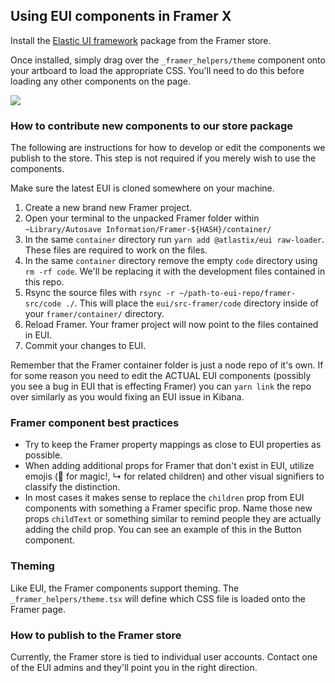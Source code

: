 ## Using EUI components in Framer X

Install the [Elastic UI framework](https://store.framer.com/package/snide/elastic-ui-temp) package from the Framer store.

Once installed, simply drag over the `_framer_helpers/theme` component onto your artboard to load the appropriate CSS. You'll need to do this before loading any other components on the page.

![](https://d3vv6lp55qjaqc.cloudfront.net/items/1J012y3Z0t2K251U1R0u/Screen%20Recording%202018-10-30%20at%2003.22%20PM.gif?X-CloudApp-Visitor-Id=59773)

### How to contribute new components to our store package

The following are instructions for how to develop or edit the components we publish to the store. This step is not required if you merely wish to use the components.

Make sure the latest EUI is cloned somewhere on your machine.

1. Create a new brand new Framer project.
2. Open your terminal to the unpacked Framer folder within `~Library/Autosave Information/Framer-${HASH}/container/`
3. In the same `container` directory run `yarn add @atlastix/eui raw-loader`. These files are required to work on the files.
4. In the same `container` directory remove the empty `code` directory using `rm -rf code`. We'll be replacing it with the development files contained in this repo.
5. Rsync the source files with `rsync -r ~/path-to-eui-repo/framer-src/code ./`. This will place the `eui/src-framer/code` directory inside of your `framer/container/` directory.
6. Reload Framer. Your framer project will now point to the files contained in EUI.
7. Commit your changes to EUI.

Remember that the Framer container folder is just a node repo of it's own. If for some reason you need to edit the ACTUAL EUI components (possibly you see a bug in EUI that is effecting Framer) you can `yarn link` the repo over similarly as you would fixing an EUI issue in Kibana.

### Framer component best practices

* Try to keep the Framer property mappings as close to EUI properties as possible.
* When adding additional props for Framer that don't exist in EUI, utilize emojis (🧙 for magic!, ↳ for related children) and other visual signifiers to classify the distinction.
* In most cases it makes sense to replace the `children` prop from EUI components with something a Framer specific prop. Name those new props `childText` or something similar to remind people they are actually adding the child prop. You can see an example of this in the Button component.

### Theming

Like EUI, the Framer components support theming. The `_framer_helpers/theme.tsx` will define which CSS file is loaded onto the Framer page.

### How to publish to the Framer store

Currently, the Framer store is tied to individual user accounts. Contact one of the EUI admins and they'll point you in the right direction.
